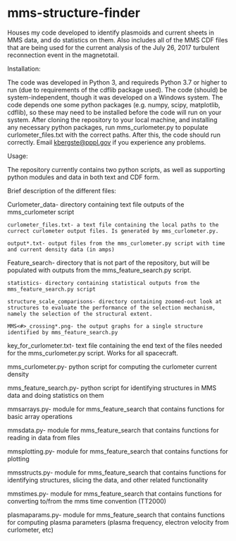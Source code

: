 # mms-structure-finder

Houses my code developed to identify plasmoids and current sheets in MMS data, and do statistics on them. Also includes all of the MMS CDF files that are being used for the current analysis of the July 26, 2017 turbulent reconnection event in the magnetotail.

Installation:

The code was developed in Python 3, and requireds Python 3.7 or higher to run (due to requirements of the cdflib package used). The code (should) be system-independent, though it was developed on a Windows system. The code depends one some python packages (e.g. numpy, scipy, matplotlib, cdflib), so these may need to be installed before the code will run on your system. After cloning the repository to your local machine, and installing any necessary python packages, run mms_curlometer.py to populate curlometer_files.txt with the correct paths. After this, the code should run correctly. Email kbergste@pppl.gov if you experience any problems. 

Usage:

The repository currently contains two python scripts, as well as supporting python modules and data in both text and CDF form.

Brief description of the different files:

  Curlometer_data- directory containing text file outputs of the mms_curlometer script
  
    curlometer_files.txt- a text file containing the local paths to the currect curlometer output files. Is generated by mms_curlometer.py.
    
    output*.txt- output files from the mms_curlometer.py script with time and current density data (in amps)
    
  Feature_search- directory that is not part of the repository, but will be populated with outputs from the mms_feature_search.py script.
  
    statistics- directory containing statistical outputs from the mms_feature_search.py script
    
    structure_scale_comparisons- directory containing zoomed-out look at structures to evaluate the performance of the selection mechanism, namely the selection of the structural extent.
    
    MMS<#>_crossing*.png- the output graphs for a single structure identified by mms_feature_search.py
    
  key_for_curlometer.txt- text file containing the end text of the files needed for the mms_curlometer.py script. Works for all spacecraft.
  
  mms_curlometer.py- python script for computing the curlometer current density
  
  mms_feature_search.py- python script for identifying structures in MMS data and doing statistics on them
  
  mmsarrays.py- module for mms_feature_search that contains functions for basic array operations
  
  mmsdata.py- module for mms_feature_search that contains functions for reading in data from files
  
  mmsplotting.py- module for mms_feature_search that contains functions for plotting
  
  mmsstructs.py- module for mms_feature_search that contains functions for identifying structures, slicing the data, and other related functionality
  
  mmstimes.py- module for mms_feature_search that contains functions for converting to/from the mms time convention (TT2000)
  
  plasmaparams.py- module for mms_feature_search that contains functions for computing plasma parameters (plasma frequency, electron velocity from curlometer, etc)
